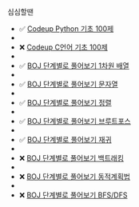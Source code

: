 <!--
**hwangwoojin/hwangwoojin** is a ✨ _special_ ✨ repository because its `README.md` (this file) appears on your GitHub profile.
-->

<!--
✅❌
-->

심심할땐

- ✅ [Codeup Python 기초 100제](https://codeup.kr/problemsetsol.php?psid=33)
- 
- ❌ [Codeup C언어 기초 100제](https://codeup.kr/problemsetsol.php?psid=23)
- 
- ✅ [BOJ 단계별로 풀어보기 1차원 배열](https://www.acmicpc.net/step/6)
- 
- ✅ [BOJ 단계별로 풀어보기 문자열](https://www.acmicpc.net/step/7)
- 
- ✅ [BOJ 단계별로 풀어보기 정렬](https://www.acmicpc.net/step/9)
- 
- ✅ [BOJ 단계별로 풀어보기 브루트포스](https://www.acmicpc.net/step/22)
- 
- ✅ [BOJ 단계별로 풀어보기 재귀](https://www.acmicpc.net/step/19)
- 
- ❌ [BOJ 단계별로 풀어보기 백트래킹](https://www.acmicpc.net/step/34)
- 
- ❌ [BOJ 단계별로 풀어보기 동적계획법](https://www.acmicpc.net/step/16)
- 
- ❌ [BOJ 단계별로 풀어보기 BFS/DFS](https://www.acmicpc.net/step/24)
